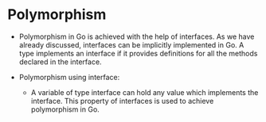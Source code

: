 # Polymorphism

- Polymorphism in Go is achieved with the help of interfaces. As we have already discussed, interfaces can be implicitly implemented in Go. A type implements an interface if it provides definitions for all the methods declared in the interface.

- Polymorphism using interface:
    - A variable of type interface can hold any value which implements the interface. This property of interfaces is used to achieve polymorphism in Go.

